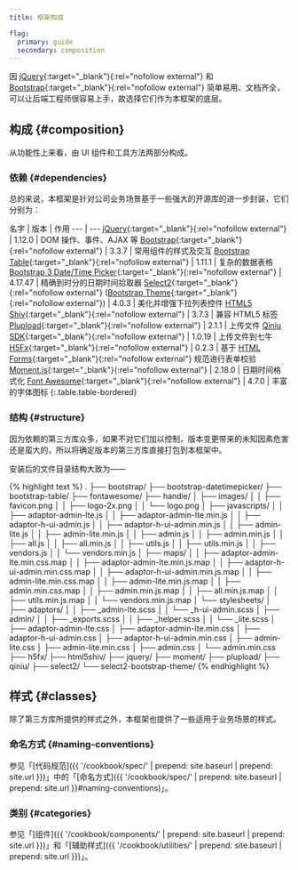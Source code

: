 ```yaml
---
title: 框架构成

flag:
  primary: guide
  secondary: composition
---
```


因 [jQuery](http://jquery.com){:target="_blank"}{:rel="nofollow external"} 和 [Bootstrap](https://getbootstrap.com/docs/3.3/){:target="_blank"}{:rel="nofollow external"} 简单易用、文档齐全，可以让后端工程师很容易上手，故选择它们作为本框架的底层。

## 构成 {#composition}

从功能性上来看，由 UI 组件和工具方法两部分构成。

### 依赖 {#dependencies}

总的来说，本框架是针对公司业务场景基于一些强大的开源库的进一步封装，它们分别为：

名字 | 版本 | 作用
--- | ---
[jQuery](http://jquery.com/){:target="_blank"}{:rel="nofollow external"} | 1.12.0 | DOM 操作、事件、AJAX 等
[Bootstrap](https://getbootstrap.com/docs/3.3/){:target="_blank"}{:rel="nofollow external"} | 3.3.7 | 常用组件的样式及交互
[Bootstrap Table](http://bootstrap-table.wenzhixin.net.cn/){:target="_blank"}{:rel="nofollow external"} | 1.11.1 | 复杂的数据表格
[Bootstrap 3 Date/Time Picker](http://eonasdan.github.io/bootstrap-datetimepicker/){:target="_blank"}{:rel="nofollow external"} | 4.17.47 | 精确到时分的日期时间拾取器
[Select2](http://select2.github.io/){:target="_blank"}{:rel="nofollow external"} ([Bootstrap Theme](https://select2.github.io/select2-bootstrap-theme/){:target="_blank"}{:rel="nofollow external"}) | 4.0.3 | 美化并增强下拉列表控件
[HTML5 Shiv](https://github.com/aFarkas/html5shiv){:target="_blank"}{:rel="nofollow external"} | 3.7.3 | 兼容 HTML5 标签
[Plupload](http://www.plupload.com/){:target="_blank"}{:rel="nofollow external"} | 2.1.1 | 上传文件
[Qiniu SDK](https://github.com/qiniu/js-sdk){:target="_blank"}{:rel="nofollow external"} | 1.0.19 | 上传文件到七牛
[H5Fx](https://ourai.github.io/H5Fx/){:target="_blank"}{:rel="nofollow external"} | 0.2.3 | 基于 [HTML Forms](https://www.w3.org/TR/html5/forms.html){:target="_blank"}{:rel="nofollow external"} 规范进行表单校验
[Moment.js](http://momentjs.com/){:target="_blank"}{:rel="nofollow external"} | 2.18.0 | 日期时间格式化
[Font Awesome](https://fontawesome.com/v4.7.0/){:target="_blank"}{:rel="nofollow external"} | 4.7.0 | 丰富的字体图标
{:.table.table-bordered}

### 结构 {#structure}

因为依赖的第三方库众多，如果不对它们加以控制，版本变更带来的未知因素危害还是蛮大的，所以将确定版本的第三方库直接打包到本框架中。

安装后的文件目录结构大致为——

{% highlight text %}
.
├── bootstrap/
├── bootstrap-datetimepicker/
├── bootstrap-table/
├── fontawesome/
├── handie/
│   ├── images/
│   │   ├── favicon.png
│   │   ├── logo-2x.png
│   │   └── logo.png
│   ├── javascripts/
│   │   ├── adaptor-admin-lte.js
│   │   ├── adaptor-admin-lte.min.js
│   │   ├── adaptor-h-ui-admin.js
│   │   ├── adaptor-h-ui-admin.min.js
│   │   ├── admin-lite.js
│   │   ├── admin-lite.min.js
│   │   ├── admin.js
│   │   ├── admin.min.js
│   │   ├── all.js
│   │   ├── all.min.js
│   │   ├── utils.js
│   │   ├── utils.min.js
│   │   ├── vendors.js
│   │   └── vendors.min.js
│   ├── maps/
│   │   ├── adaptor-admin-lte.min.css.map
│   │   ├── adaptor-admin-lte.min.js.map
│   │   ├── adaptor-h-ui-admin.min.css.map
│   │   ├── adaptor-h-ui-admin.min.js.map
│   │   ├── admin-lite.min.css.map
│   │   ├── admin-lite.min.js.map
│   │   ├── admin.min.css.map
│   │   ├── admin.min.js.map
│   │   ├── all.min.js.map
│   │   ├── utils.min.js.map
│   │   └── vendors.min.js.map
│   └── stylesheets/
│       ├── adaptors/
│       │   ├── _admin-lte.scss
│       │   └── _h-ui-admin.scss
│       ├── admin/
│       │   ├── _exports.scss
│       │   ├── _helper.scss
│       │   └── _lite.scss
│       ├── adaptor-admin-lte.css
│       ├── adaptor-admin-lte.min.css
│       ├── adaptor-h-ui-admin.css
│       ├── adaptor-h-ui-admin.min.css
│       ├── admin-lite.css
│       ├── admin-lite.min.css
│       ├── admin.css
│       └── admin.min.css
├── h5fx/
├── html5shiv/
├── jquery/
├── moment/
├── plupload/
├── qiniu/
├── select2/
└── select2-bootstrap-theme/
{% endhighlight %}

## 样式 {#classes}

除了第三方库所提供的样式之外，本框架也提供了一些适用于业务场景的样式。

### 命名方式 {#naming-conventions}

参见「[代码规范]({{ '/cookbook/spec/' | prepend: site.baseurl | prepend: site.url }})」中的「[命名方式]({{ '/cookbook/spec/' | prepend: site.baseurl | prepend: site.url }}#naming-conventions)」。

### 类别 {#categories}

参见「[组件]({{ '/cookbook/components/' | prepend: site.baseurl | prepend: site.url }})」和「[辅助样式]({{ '/cookbook/utilities/' | prepend: site.baseurl | prepend: site.url }})」。
